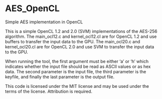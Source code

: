 # AES_OpenCL
Simple AES implementation in OpenCL

This is a simple OpenCL 1.2 and 2.0 (SVM) implementations of the AES-256 algorithm.  The main_ocl12.c and kernel_ocl12.cl are for OpenCL 1.2 and use buffers to transfer the input data to the GPU.  The main_ocl20.c and kernel_ocl20.cl are for OpenCL 2.0 and use SVM to transfer the input data to the GPU.

When running the tool, the first argument must be either ‘a’ or ‘h’ which indicates whether the input file should be read as ASCII values or as hex data.  The second parameter is the input file, the third parameter is the keyfile, and finally the last parameter is the output file.

This code is licensed under the MIT license and may be used under the terms of the license.  Attribution is required.